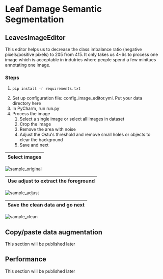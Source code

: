 # Leaf Damage Semantic Segmentation

## LeavesImageEditor
This editor helps us to decrease the class imbalance ratio (negative pixels/positive pixels) to 205 from 415. It only takes us 4~6s to process one image which is acceptable in indutries where people spend a few minitues annotating one image. 
### Steps
1. ```python 
   pip install -r requirements.txt
2. Set up configuration file: config_image_editor.yml. Put your data directory here
3. In PyCharm,  run run.py
4. Process the image
    1) Select a single image or select all images in dataset
    1) Crop the image
    2) Remove the area with noise
    3) Adjust the Ostu's threshold and remove small holes or objects to clear the background
    4) Save and next
   
Select images|
:-------------------------:|
![sample_original](https://user-images.githubusercontent.com/49976598/135553660-943cdf2e-f4bd-4e17-8a59-76a46d36d355.jpg)

Use adjust to extract the foreground|
:-------------------------:|
![sample_adjust](https://user-images.githubusercontent.com/49976598/135553659-6cede6ff-ccd1-4bc2-9427-ed10c881a0db.jpg)

Save the clean data and go next|
:-------------------------:|
![sample_clean](https://user-images.githubusercontent.com/49976598/135553658-4ff8255f-c3dd-40b0-a7e0-1880dd94062a.jpg)

## Copy/paste data augmentation 
This section will be published later


## Performance
This section will be published later
